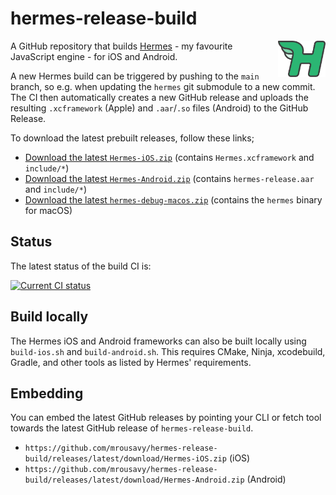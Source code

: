 # hermes-release-build

<img src="https://github.com/facebook/hermes/raw/main/doc/img/logo.svg" align="right" width="15%">

A GitHub repository that builds [Hermes](https://github.com/facebook/hermes) - my favourite JavaScript engine - for iOS and Android.

A new Hermes build can be triggered by pushing to the `main` branch, so e.g. when updating the `hermes` git submodule to a new commit. The CI then automatically creates a new GitHub release and uploads the resulting `.xcframework` (Apple) and `.aar`/`.so` files (Android) to the GitHub Release.

To download the latest prebuilt releases, follow these links;

- [Download the latest `Hermes-iOS.zip`](https://github.com/mrousavy/hermes-release-build/releases/latest/download/Hermes.xcframework.zip) (contains `Hermes.xcframework` and `include/*`)
- [Download the latest `Hermes-Android.zip`](https://github.com/mrousavy/hermes-release-build/releases/latest/download/Hermes.xcframework.zip) (contains `hermes-release.aar` and `include/*`)
- [Download the latest `hermes-debug-macos.zip`](https://github.com/mrousavy/hermes-release-build/releases/latest/download/hermes-debug-macos.zip) (contains the `hermes` binary for macOS)

## Status

The latest status of the build CI is:

[![Current CI status](https://github.com/mrousavy/hermes-release-build/actions/workflows/build-hermes-release.yml/badge.svg)](https://github.com/mrousavy/hermes-release-build/actions/workflows/build-hermes-release.yml)

## Build locally

The Hermes iOS and Android frameworks can also be built locally using `build-ios.sh` and `build-android.sh`.
This requires CMake, Ninja, xcodebuild, Gradle, and other tools as listed by Hermes' requirements.

## Embedding

You can embed the latest GitHub releases by pointing your CLI or fetch tool towards the latest GitHub release of `hermes-release-build`.

- `https://github.com/mrousavy/hermes-release-build/releases/latest/download/Hermes-iOS.zip` (iOS)
- `https://github.com/mrousavy/hermes-release-build/releases/latest/download/Hermes-Android.zip` (Android)
